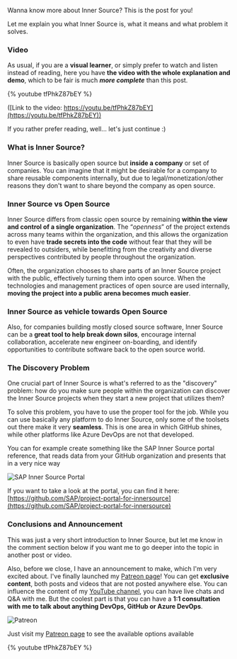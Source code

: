 Wanna know more about Inner Source? This is the post for you!

Let me explain you what Inner Source is, what it means and what problem it solves.

### Video

As usual, if you are a __visual learner__, or simply prefer to watch and listen instead of reading, here you have __the video with the whole explanation and demo__, which to be fair is much ___more complete___ than this post.

{% youtube tfPhkZ87bEY %}

([Link to the video: https://youtu.be/tfPhkZ87bEY](https://youtu.be/tfPhkZ87bEY))

If you rather prefer reading, well... let's just continue :)

### What is Inner Source?

Inner Source is basically open source but __inside a company__ or set of companies. You can imagine that it might be desirable for a company to share reusable components internally, but due to legal/monetization/other reasons they don't want to share beyond the company as open source.

### Inner Source vs Open Source

Inner Source differs from classic open source by remaining __within the view and control of a single organization__. The “_openness_” of the project extends across many teams within the organization, and this allows the organization to even have __trade secrets into the code__ without fear that they will be revealed to outsiders, while benefitting from the creativity and diverse perspectives contributed by people throughout the organization.

Often, the organization chooses to share parts of an Inner Source project with the public, effectively turning them into open source. When the technologies and management practices of open source are used internally, __moving the project into a public arena becomes much easier__.

### Inner Source as vehicle towards Open Source

Also, for companies building mostly closed source software, Inner Source can be a __great tool to help break down silos__, encourage internal collaboration, accelerate new engineer on-boarding, and identify opportunities to contribute software back to the open source world.

### The Discovery Problem

One crucial part of Inner Source is what's referred to as the "discovery" problem: how do you make sure people within the organization can discover the Inner Source projects when they start a new project that utilizes them?

To solve this problem, you have to use the proper tool for the job. While you can use basically any platform to do Inner Source, only some of the toolsets out there make it very __seamless__. This is one area in which GitHub shines, while other platforms like Azure DevOps are not that developed.

You can for example create something like the SAP Inner Source portal reference, that reads data from your GitHub organization and presents that in a very nice way

![SAP Inner Source Portal](https://dev-to-uploads.s3.amazonaws.com/uploads/articles/wk40mxh02q7e613skll7.png)

If you want to take a look at the portal, you can find it here: [https://github.com/SAP/project-portal-for-innersource](https://github.com/SAP/project-portal-for-innersource)

### Conclusions and Announcement

This was just a very short introduction to Inner Source, but let me know in the comment section below if you want me to go deeper into the topic in another post or video.

Also, before we close, I have an announcement to make, which I'm very excited about. I've finally launched my [Patreon page](https://patreon.com/CoderDave)! You can get __exclusive content__, both posts and videos that are not posted anywhere else. You can influence the content of my [YouTube channel](https://youtube.com/CoderDave), you can have live chats and Q&A with me. But the coolest part is that you can have a __1:1 consultation with me to talk about anything DevOps, GitHub or Azure DevOps__.

![Patreon](https://dev-to-uploads.s3.amazonaws.com/uploads/articles/kipwq1efs6aqaugqaz5q.png)

Just visit my [Patreon page](https://patreon.com/CoderDave) to see the available options available

{% youtube tfPhkZ87bEY %}